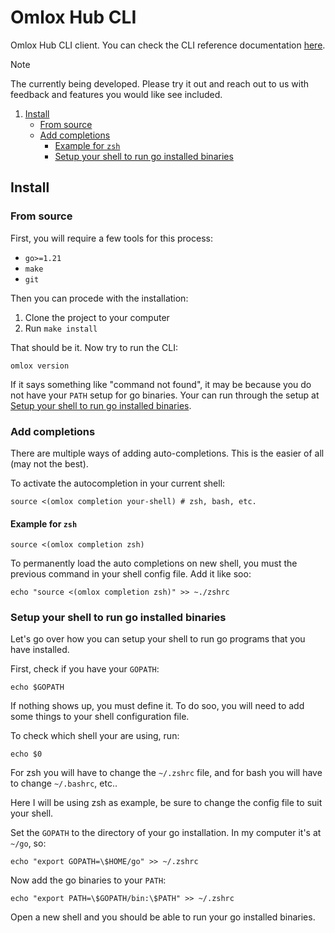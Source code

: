 # Omlox Hub CLI

Omlox Hub CLI client.
You can check the CLI reference documentation [here](./cli/omlox.md).

> [!NOTE]  
> The currently being developed.
> Please try it out and reach out to us with feedback and features you would like see included. 

1. [Install](#install)
   - [From source](#from-source)
   - [Add completions](#add-completions)
     - [Example for `zsh`](#example-for-zsh)
     - [Setup your shell to run go installed binaries](#setup-your-shell-to-run-go-installed-binaries)

## Install

### From source

First, you will require a few tools for this process:

- `go>=1.21`
- `make`
- `git`

Then you can procede with the installation: 

1. Clone the project to your computer
2. Run `make install`

That should be it. Now try to run the CLI:

```console
omlox version
```

If it says something like "command not found", it may be because you do not have your `PATH` setup for go binaries.
Your can run through the setup at [Setup your shell to run go installed binaries](#setup-your-shell-to-run-go-installed-binaries).

### Add completions

There are multiple ways of adding auto-completions.
This is the easier of all (may not the best).

To activate the autocompletion in your current shell:

```console
source <(omlox completion your-shell) # zsh, bash, etc.
```

#### Example for `zsh`

```console
source <(omlox completion zsh)
```

To permanently load the auto completions on new shell, you must the previous command in your shell config file. Add it like soo:

```console
echo "source <(omlox completion zsh)" >> ~./zshrc
```

### Setup your shell to run go installed binaries

Let's go over how you can setup your shell to run go programs that you have installed.

First, check if you have your `GOPATH`:

```console
echo $GOPATH
```

If nothing shows up, you must define it.
To do soo, you will need to add some things to your shell configuration file.

To check which shell your are using, run:

```console
echo $0
```

For zsh you will have to change the `~/.zshrc` file, and for bash you will have to change `~/.bashrc`, etc..

Here I will be using zsh as example, be sure to change the config file to suit your shell.

Set the `GOPATH` to the directory of your go installation.
In my computer it's at `~/go`, so:

```console
echo "export GOPATH=\$HOME/go" >> ~/.zshrc
```

Now add the go binaries to your `PATH`:

```console
echo "export PATH=\$GOPATH/bin:\$PATH" >> ~/.zshrc
```

Open a new shell and you should be able to run your go installed binaries.
